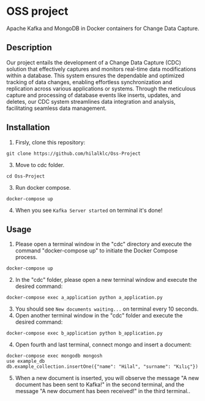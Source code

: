 # OSS project
Apache Kafka and MongoDB in Docker containers for Change Data Capture.


## Description
Our project entails the development of a Change Data Capture (CDC) solution that effectively captures and monitors real-time data modifications within a database. This system ensures the dependable and optimized tracking of data changes, enabling effortless synchronization and replication across various applications or systems. Through the meticulous capture and processing of database events like inserts, updates, and deletes, our CDC system streamlines data integration and analysis, facilitating seamless data management.


## Installation
1. Firsly, clone this repository:
  ```
  git clone https://github.com/hilalklc/Oss-Project
  ```
3. Move to cdc folder.
  ```
  cd Oss-Project 
  ```
3. Run docker compose.
  ```
  docker-compose up
  ```
4. When you see `Kafka Server started` on terminal it's done!

## Usage
1. Please open a terminal window in the "cdc" directory and execute the command "docker-compose up" to initiate the Docker Compose process.
  ```
  docker-compose up
  ```
2. In the "cdc" folder, please open a new terminal window and execute the desired command:
  ```
  docker-compose exec a_application python a_application.py 
  ```
 3. You should see `New documents waiting...` on terminal every 10 seconds.
3. Open another terminal window in the "cdc" folder and execute the desired command:
  ```
  docker-compose exec b_application python b_application.py 
  ```
4. Open fourth and last terminal, connect mongo and insert a document:
  ```
  docker-compose exec mongodb mongosh
  use example_db
  db.example_collection.insertOne({"name": "Hilal", "surname": "Kılıç"})
  ```
5. When a new document is inserted, you will observe the message "A new document has been sent to Kafka!" in the second terminal, and the message "A new document has been received!" in the third terminal..




